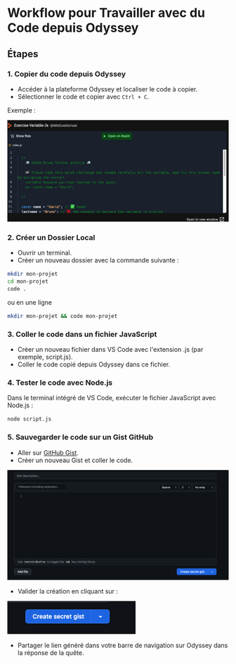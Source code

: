 # Workflow pour Travailler avec du Code depuis Odyssey

## Étapes

### 1. Copier du code depuis Odyssey

- Accéder à la plateforme Odyssey et localiser le code à copier.
- Sélectionner le code et copier avec `Ctrl + C`.

Exemple :

![Exemple de code Odyssey](https://github.com/ioayoub/wcs-replit-temporary-alternative/blob/main/assets/images/odyssey-code.png?raw=true)

### 2. Créer un Dossier Local

- Ouvrir un terminal.
- Créer un nouveau dossier avec la commande suivante :

```bash
mkdir mon-projet
cd mon-projet
code .
```

ou en une ligne

```bash
mkdir mon-projet && code mon-projet
```

### 3. Coller le code dans un fichier JavaScript

- Créer un nouveau fichier dans VS Code avec l'extension .js (par exemple, script.js).
- Coller le code copié depuis Odyssey dans ce fichier.

### 4. Tester le code avec Node.js

Dans le terminal intégré de VS Code, exécuter le fichier JavaScript avec Node.js :

```bash
node script.js
```

### 5. Sauvegarder le code sur un Gist GitHub

- Aller sur [GitHub Gist](https://gist.github.com/).
- Créer un nouveau Gist et coller le code.

![Exemple Gist Vide](https://github.com/ioayoub/wcs-replit-temporary-alternative/blob/main/assets/images/gist-blank.png?raw=true)

- Valider la création en cliquant sur :

![Bouton de création](https://github.com/ioayoub/wcs-replit-temporary-alternative/blob/main/assets/images/gist-button.png?raw=true)

- Partager le lien généré dans votre barre de navigation sur Odyssey dans la réponse de la quête.
